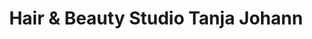 ---
title: "Hair & Beauty Studio Tanja Johann"
url: /wald-michelbach/hair-und-beauty-studio-tanja-johann/
shop: Friseur
---